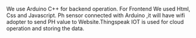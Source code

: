 We use Arduino C++ for backend operation. For Frontend  We used Html, Css and Javascript. Ph sensor connected with Arduino ,it will have wifi adopter to send PH value to Website.Thingspeak IOT is used for cloud operation and storing the data.
